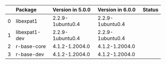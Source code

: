 <!-- markdown-link-check-disable -->

|    | Package       | Version in 5.0.0   | Version in 6.0.0   | Status   |
|---:|:--------------|:-------------------|:-------------------|:---------|
|  0 | libexpat1     | 2.2.9-1ubuntu0.4   | 2.2.9-1ubuntu0.4   |          |
|  1 | libexpat1-dev | 2.2.9-1ubuntu0.4   | 2.2.9-1ubuntu0.4   |          |
|  2 | r-base-core   | 4.1.2-1.2004.0     | 4.1.2-1.2004.0     |          |
|  3 | r-base-dev    | 4.1.2-1.2004.0     | 4.1.2-1.2004.0     |          |